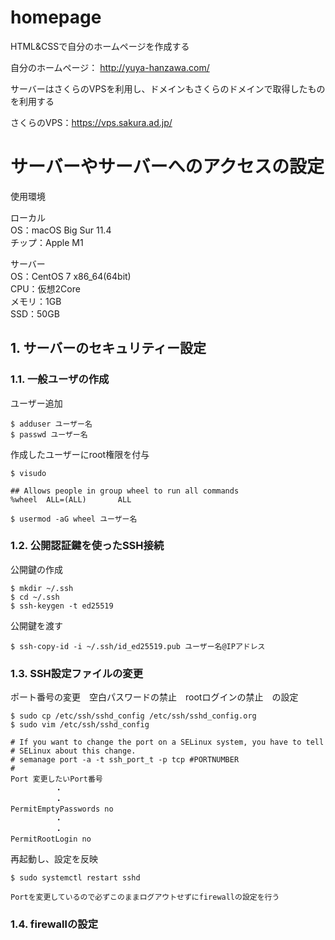 # homepage 

HTML&CSSで自分のホームページを作成する  

自分のホームページ： http://yuya-hanzawa.com/

サーバーはさくらのVPSを利用し、ドメインもさくらのドメインで取得したものを利用する  

さくらのVPS：https://vps.sakura.ad.jp/ 

# サーバーやサーバーへのアクセスの設定

使用環境  

ローカル  
OS：macOS Big Sur 11.4  
チップ：Apple M1

サーバー  
OS：CentOS 7 x86_64(64bit)  
CPU：仮想2Core  
メモリ：1GB  
SSD：50GB  

## 1. サーバーのセキュリティー設定

### 1.1. 一般ユーザの作成

ユーザー追加
```
$ adduser ユーザー名
$ passwd ユーザー名
```
作成したユーザーにroot権限を付与
```
$ visudo

## Allows people in group wheel to run all commands
%wheel  ALL=(ALL)       ALL  

$ usermod -aG wheel ユーザー名
```

### 1.2. 公開認証鍵を使ったSSH接続

公開鍵の作成
```
$ mkdir ~/.ssh
$ cd ~/.ssh
$ ssh-keygen -t ed25519
```

公開鍵を渡す
```
$ ssh-copy-id -i ~/.ssh/id_ed25519.pub ユーザー名@IPアドレス
```

### 1.3. SSH設定ファイルの変更

ポート番号の変更　空白パスワードの禁止　rootログインの禁止　の設定
```
$ sudo cp /etc/ssh/sshd_config /etc/ssh/sshd_config.org
$ sudo vim /etc/ssh/sshd_config

# If you want to change the port on a SELinux system, you have to tell
# SELinux about this change.
# semanage port -a -t ssh_port_t -p tcp #PORTNUMBER
#
Port 変更したいPort番号
　　　　　　・
　　　　　　・
PermitEmptyPasswords no
　　　　　　・
　　　　　　・
PermitRootLogin no
```

再起動し、設定を反映
```
$ sudo systemctl restart sshd
```

`Portを変更しているので必ずこのままログアウトせずにfirewallの設定を行う`

### 1.4. firewallの設定
